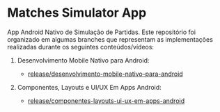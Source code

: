 # Matches Simulator App

App Android Nativo de Simulação de Partidas. Este repositório foi organizado em algumas branches que representam as implementações realizadas durante os seguintes conteúdos/vídeos:

1. Desenvolvimento Mobile Nativo para Android:
    - [release/desenvolvimento-mobile-nativo-para-android](https://github.com/ddoniela/matches-simulator-app/tree/release/desenvolvimento-mobile-nativo-para-android)
  
    

2. Componentes, Layouts e UI/UX Em Apps Android:
    - [release/componentes-layouts-ui-ux-em-apps-android](https://github.com/ddoniela/matches-simulator-app/tree/release/componentes-layouts-ui-ux-em-apps-android)
  
